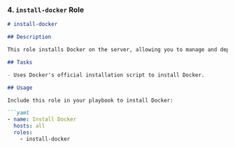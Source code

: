 
### 4. `install-docker` Role

```markdown
# install-docker

## Description

This role installs Docker on the server, allowing you to manage and deploy containers.

## Tasks

- Uses Docker's official installation script to install Docker.

## Usage

Include this role in your playbook to install Docker:

```yaml
- name: Install Docker
  hosts: all
  roles:
    - install-docker
